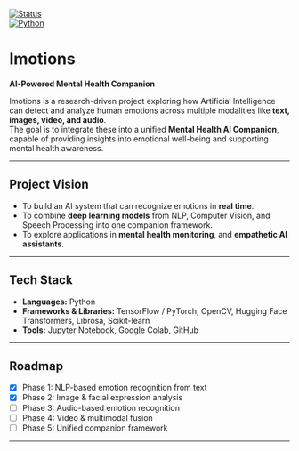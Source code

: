 [![Status](https://img.shields.io/badge/status-in%20progress-yellow)]()  
[![Python](https://img.shields.io/badge/python-3.8%2B-blue)]()  
# Imotions
**AI-Powered Mental Health Companion**

Imotions is a research-driven project exploring how Artificial Intelligence can detect and analyze human emotions across multiple modalities like **text, images, video, and audio**.  
The goal is to integrate these into a unified **Mental Health AI Companion**, capable of providing insights into emotional well-being and supporting mental health awareness.

---

## Project Vision
- To build an AI system that can recognize emotions in **real time**.
- To combine **deep learning models** from NLP, Computer Vision, and Speech Processing into one companion framework.
- To explore applications in **mental health monitoring**, and **empathetic AI assistants**.

---

## Tech Stack
- **Languages:** Python  
- **Frameworks & Libraries:** TensorFlow / PyTorch, OpenCV, Hugging Face Transformers, Librosa, Scikit-learn  
- **Tools:** Jupyter Notebook, Google Colab, GitHub  

---

## Roadmap
- [x] Phase 1: NLP-based emotion recognition from text  
- [x] Phase 2: Image & facial expression analysis  
- [ ] Phase 3: Audio-based emotion recognition  
- [ ] Phase 4: Video & multimodal fusion  
- [ ] Phase 5: Unified companion framework  

---
